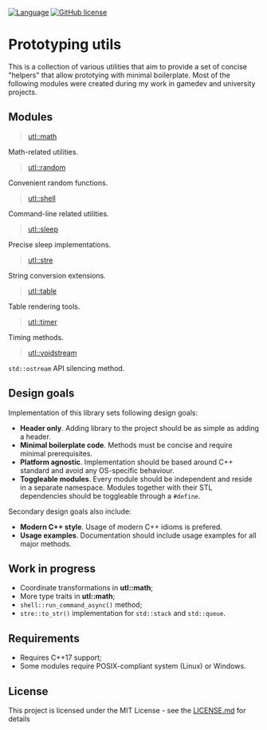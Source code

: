 
[![Language](https://img.shields.io/badge/C++-std=17-blue.svg?style=flat&logo=cplusplus)](https://en.wikipedia.org/wiki/C%2B%2B#Standardization)
[![GitHub license](https://img.shields.io/badge/license-MIT-blue.svg)](https://github.com/DmitriBogdanov/prototyping_utils/blob/master/LICENSE.md)

# Prototyping utils

This is a collection of various utilities that aim to provide a set of concise "helpers" that allow prototying with minimal boilerplate. Most of the following modules were created during my work in gamedev and university projects.

## Modules

> [utl::math](https://github.com/DmitriBogdanov/prototyping_utils/blob/master/docs/math.md)

Math-related utilities.

> [utl::random](https://github.com/DmitriBogdanov/prototyping_utils/blob/master/docs/random.md)

Convenient random functions.

> [utl::shell](https://github.com/DmitriBogdanov/prototyping_utils/blob/master/docs/shell.md)

Command-line related utilities.

> [utl::sleep](https://github.com/DmitriBogdanov/prototyping_utils/blob/master/docs/sleep.md)

Precise sleep implementations.

> [utl::stre](https://github.com/DmitriBogdanov/prototyping_utils/blob/master/docs/stre.md)

String conversion extensions.

> [utl::table](https://github.com/DmitriBogdanov/prototyping_utils/blob/master/docs/table.md)

Table rendering tools.

> [utl::timer](https://github.com/DmitriBogdanov/prototyping_utils/blob/master/docs/timer.md)

Timing methods.

> [utl::voidstream](https://github.com/DmitriBogdanov/prototyping_utils/blob/master/docs/voidstream.md)

`std::ostream` API silencing method.

## Design goals

Implementation of this library sets following design goals:

* **Header only**. Adding library to the project should be as simple as adding a header.
* **Minimal boilerplate code**. Methods must be concise and require minimal prerequisites.
* **Platform agnostic**. Implementation should be based around C++ standard and avoid any OS-specific behaviour.
* **Toggleable modules**. Every module should be independent and reside in a separate namespace. Modules together with their STL dependencies should be toggleable through a `#define`.

Secondary design goals also include:

* **Modern C++ style**. Usage of modern C++ idioms is prefered.
* **Usage examples**. Documentation should include usage examples for all major methods.

## Work in progress

* Coordinate transformations in **utl::math**;
* More type traits in **utl::math**;
* `shell::run_command_async()` method;
* `stre::to_str()` implementation for `std::stack` and `std::queue`.

## Requirements

* Requires C++17 support;
* Some modules require POSIX-compliant system (Linux) or Windows.


## License

This project is licensed under the MIT License - see the [LICENSE.md](https://github.com/DmitriBogdanov/prototyping_utils/blob/master/LICENSE.md) for details